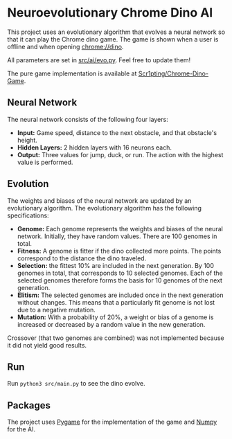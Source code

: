 # Neuroevolutionary Chrome Dino AI

This project uses an evolutionary algorithm that evolves a neural
network so that it can play the Chrome dino game. The game is shown when a user is offline and when opening [chrome://dino](chrome://dino).

All parameters are set in [src/ai/evo.py](src/ai/evo.py). Feel free to
update them!

The pure game implementation is available at [Scr1pting/Chrome-Dino-Game](https://github.com/Scr1pting/Chrome-Dino-Game?tab=readme-ov-file).


## Neural Network

The neural network consists of the following four layers:

- **Input:** Game speed, distance to the next obstacle, and that
  obstacle's height.
- **Hidden Layers:** 2 hidden layers with 16 neurons each.
- **Output:** Three values for jump, duck, or run. The action with the
  highest value is performed.


## Evolution

The weights and biases of the neural network are updated by an
evolutionary algorithm. The evolutionary algorithm has the following
specifications:

- **Genome:** Each genome represents the weights and biases of the
  neural network. Initially, they have random values. There are 100
  genomes in total.
- **Fitness:** A genome is fitter if the dino collected more points.
  The points correspond to the distance the dino traveled.    
- **Selection:** the fittest 10% are included in the next generation.
  By 100 genomes in total, that corresponds to 10 selected genomes.
  Each of the selected genomes therefore forms the basis for 10 genomes
  of the next generation.
- **Elitism:** The selected genomes are included once in the next
  generation without changes. This means that a particularly fit genome
  is not lost due to a negative mutation.
- **Mutation:** With a probability of 20%, a weight or bias of a genome
  is increased or decreased by a random value in the new generation.

Crossover (that two genomes are combined) was not implemented because
it did not yield good results.


## Run

Run `python3 src/main.py` to see the dino evolve.


## Packages

The project uses [Pygame](https://www.pygame.org/docs/) for the
implementation of the game and [Numpy](https://numpy.org) for the AI.
